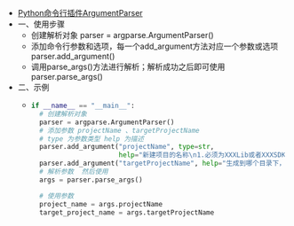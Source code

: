 - [Python命令行插件ArgumentParser](https://blog.csdn.net/weixin_44856211/article/details/124454218)
- 一、使用步骤
	- 创建解析对象
	  parser = argparse.ArgumentParser()
	- 添加命令行参数和选项，每一个add_argument方法对应一个参数或选项
	  parser.add_argument()
	- 调用parse_args()方法进行解析；解析成功之后即可使用
	  parser.parse_args()
- 二、示例
	- ```python
	  if __name__ == "__main__":
	    # 创建解析对象
	    parser = argparse.ArgumentParser()
	    # 添加参数 projectName 、targetProjectName 
	    # type 为参数类型 help 为描述
	    parser.add_argument("projectName", type=str,
	                        help="新建项目的名称\n1.必须为XXXLib或者XXXSDK的命名规范. \n2.可以加[58|Wbu|Wuba]三种前缀，如58XXXLib")
	    parser.add_argument("targetProjectName", help="生成到哪个目录下，默认当前")
	    # 解析参数  然后使用
	    args = parser.parse_args()
	  
	    # 使用参数
	    project_name = args.projectName
	    target_project_name = args.targetProjectName
	  ```